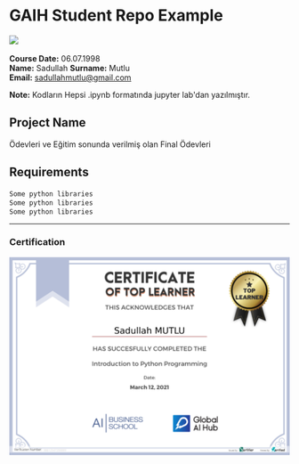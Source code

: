 # GAIH Student Repo Example
![](img/newlogo.png)

**Course Date:** 06.07.1998  
**Name:** Sadullah
**Surname:** Mutlu  
**Email:** sadullahmutlu@gmail.com  

**Note:** Kodların Hepsi  .ipynb formatında jupyter lab'dan yazılmıştır.

## Project Name
Ödevleri ve Eğitim sonunda verilmiş olan Final Ödevleri

## Requirements
```
Some python libraries
Some python libraries
Some python libraries
```
---

### Certification
![](img/TopLearnerCertificate.png)

